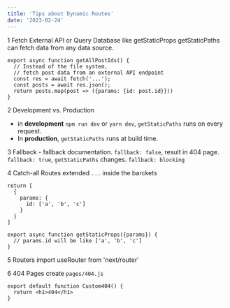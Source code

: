 ```yaml
---
title: 'Tips about Dynamic Routes'
date: '2023-02-24'
---
```


1 Fetch External API or Query Database
like getStaticProps getStaticPaths can fetch data from any data source.

```tsx
export async function getAllPostIds() {
  // Instead of the file system,
  // fetch post data from an external API endpoint
  const res = await fetch('...');
  const posts = await res.json();
  return posts.map(post => ({params: {id: post.id}}))
}
```

2 Development vs. Production
  - in **development** `npm run dev` or `yarn dev`, `getStaticPaths` runs on every request.
  - In **production**, `getStaticPaths` runs at build time.

3 Fallback - fallback documentation.
`fallback: false`, result in 404 page.
`fallback: true`, `getStaticPaths` changes.
`fallback: blocking`

4 Catch-all Routes
extended `...` inside the barckets
```tsx
return [
  {
    params: {
      id: ['a', 'b', 'c']
    }
  }
]

export async function getStaticProps({params}) {
  // params.id will be like ['a', 'b', 'c']
}
```

5 Routers
import useRouter from 'next/router'

6 404 Pages
create `pages/404.js`
```tsx
export default function Custom404() {
  return <h1>404</h1>
}
```

